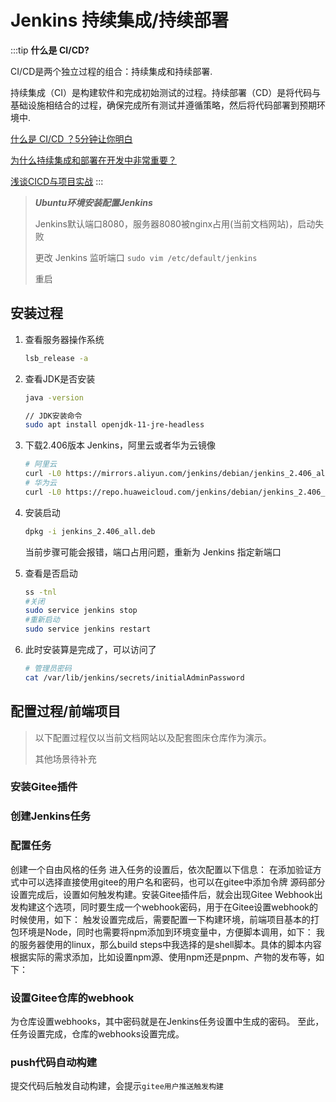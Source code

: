 # Jenkins 持续集成/持续部署

:::tip
**什么是 CI/CD?**

CI/CD是两个独立过程的组合：持续集成和持续部署.

持续集成（CI）是构建软件和完成初始测试的过程。持续部署（CD）是将代码与基础设施相结合的过程，确保完成所有测试并遵循策略，然后将代码部署到预期环境中.

[什么是 CI/CD ？5分钟让你明白](https://zhuanlan.zhihu.com/p/654666712)

[为什么持续集成和部署在开发中非常重要？](https://blog.csdn.net/csdnnews/article/details/104624343)

[浅谈CICD与项目实战](https://anqixiang.blog.csdn.net/article/details/105078179?spm=1001.2101.3001.6650.3&utm_medium=distribute.pc_relevant.none-task-blog-2%7Edefault%7ECTRLIST%7ERate-3-105078179-blog-120842158.235%5Ev43%5Epc_blog_bottom_relevance_base5&depth_1-utm_source=distribute.pc_relevant.none-task-blog-2%7Edefault%7ECTRLIST%7ERate-3-105078179-blog-120842158.235%5Ev43%5Epc_blog_bottom_relevance_base5&utm_relevant_index=6)
:::

> ***Ubuntu环境安装配置Jenkins***
> 
> Jenkins默认端口8080，服务器8080被nginx占用(当前文档网站)，启动失败
> 
> 更改 Jenkins 监听端口  `sudo vim /etc/default/jenkins`
> 
> 重启

## 安装过程

1. 查看服务器操作系统
   ```bash
   lsb_release -a
   ```
2. 查看JDK是否安装
   ```bash
   java -version
   ```
   ```bash
   // JDK安装命令
   sudo apt install openjdk-11-jre-headless
   ```
3. 下载2.406版本 Jenkins，阿里云或者华为云镜像
   ```bash
   # 阿里云
   curl -L0 https://mirrors.aliyun.com/jenkins/debian/jenkins_2.406_all.deb --output jenkins_2.406_all.deb
   # 华为云
   curl -L0 https://repo.huaweicloud.com/jenkins/debian/jenkins_2.406_all.deb --output jenkins_2.406_all.deb
   ```
4. 安装启动
   ```bash
   dpkg -i jenkins_2.406_all.deb
   ``` 
   当前步骤可能会报错，端口占用问题，重新为 Jenkins 指定新端口

5. 查看是否启动
   ```bash
   ss -tnl
   #关闭
   sudo service jenkins stop
   #重新启动
   sudo service jenkins restart
   ```
6. 此时安装算是完成了，可以访问了
   ```bash
   # 管理员密码
   cat /var/lib/jenkins/secrets/initialAdminPassword
   ```
<drawing-bed src="20240403/1.png" alt="20240403/1.png"/>

## 配置过程/前端项目

> 以下配置过程仅以当前文档网站以及配套图床仓库作为演示。
>
> 其他场景待补充
>

### 安装Gitee插件
<drawing-bed src="20240403/2.png" alt="20240403/2.png"/>

### 创建Jenkins任务
<drawing-bed src="20240403/3.png" alt="20240403/3.png"/>

### 配置任务
创建一个自由风格的任务
<drawing-bed src="20240403/4.png" alt="20240403/4.png"/>
进入任务的设置后，依次配置以下信息：
<drawing-bed src="20240403/5.png" alt="20240403/5.png"/>
<drawing-bed src="20240403/6.png" alt="20240403/6.png"/>
在添加验证方式中可以选择直接使用gitee的用户名和密码，也可以在gitee中添加令牌
<drawing-bed src="20240403/6-1.png" alt="20240403/6-1.png"/>
源码部分设置完成后，设置如何触发构建。安装Gitee插件后，就会出现Gitee Webhook出发构建这个选项，同时要生成一个webhook密码，用于在Gitee设置webhook的时候使用，如下：
<drawing-bed src="20240403/7.png" alt="20240403/7.png"/>
触发设置完成后，需要配置一下构建环境，前端项目基本的打包环境是Node，同时也需要将npm添加到环境变量中，方便脚本调用，如下：
<drawing-bed src="20240403/8.png" alt="20240403/8.png"/>
我的服务器使用的linux，那么build steps中我选择的是shell脚本。具体的脚本内容根据实际的需求添加，比如设置npm源、使用npm还是pnpm、产物的发布等，如下：
<drawing-bed src="20240403/9.png" alt="20240403/9.png"/>


### 设置Gitee仓库的webhook
为仓库设置webhooks，其中密码就是在Jenkins任务设置中生成的密码。
<drawing-bed src="20240403/11.png" alt="20240403/11.png"/>
至此，任务设置完成，仓库的webhooks设置完成。

### push代码自动构建
提交代码后触发自动构建，会提示`gitee用户推送触发构建`
<drawing-bed src="20240403/10.png" alt="20240403/10.png"/>